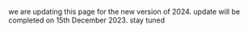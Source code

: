 we are updating this page for the new version of 2024.
update will be completed on 15th December 2023.
stay tuned
